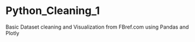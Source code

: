 # Python_Cleaning_1
Basic Dataset cleaning and Visualization from FBref.com using Pandas and Plotly
